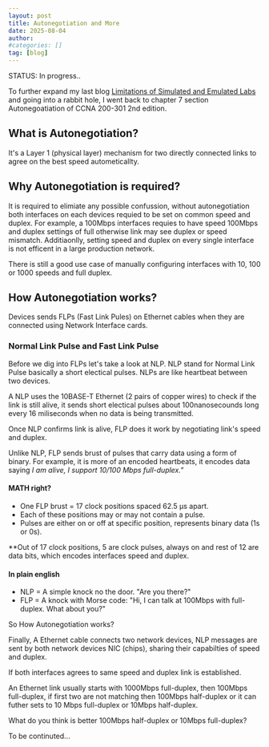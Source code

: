```yaml
---
layout: post
title: Autonegotiation and More
date: 2025-08-04
author: 
#categories: []
tag: [blog]
---
```


STATUS: In progress..

To further expand my last blog [Limitations of Simulated and Emulated Labs](https://github.com/baltejgiri/baltejgiri.github.io/blob/main/_posts/2025-08-03-limitations-of-simulated-and-emulated-labs.md) and going into a rabbit hole, I went back to chapter 7 section Autonegoatiation of CCNA 200-301 2nd edition.

## What is Autonegotiation?
It's a Layer 1 (physical layer) mechanism for two directly connected links to agree on the best speed autometicallty.

## Why Autonegotiation is required?
It is required to elimiate any possible confussion, without autonegotiation both interfaces on each devices requied to be set on common speed and duplex. For example, a 100Mbps interfaces requies to have speed 100Mbps and duplex settings of full otherwise link may see duplex or speed mismatch. Additiaonlly, setting speed and duplex on every single interface is not efficent in a large production network.

There is still a good use case of manually configuring interfaces with 10, 100 or 1000 speeds and full duplex.

## How Autonegotiation works?

Devices sends FLPs (Fast Link Pules) on Ethernet cables when they are connected using Network Interface cards.

### Normal Link Pulse and Fast Link Pulse

Before we dig into FLPs let's take a look at NLP. NLP stand for Normal Link Pulse basically a short electical pulses. NLPs are like heartbeat between two devices.

A NLP uses the 10BASE-T Ethernet (2 pairs of copper wires) to check if the link is still alive, it sends short electical pulses about 100nanosecounds long every 16 miliseconds when no data is being transmitted.

Once NLP confirms link is alive, FLP does it work by negotiating link's speed and duplex.

Unlike NLP, FLP sends brust of pulses that carry data using a form of binary. For example, it is more of an encoded heartbeats, it encodes data saying *I am alive, I support 10/100 Mbps full-duplex."*

#### MATH right?

- One FLP brust = 17 clock positions spaced 62.5 µs apart.
- Each of these positions may or may not contain a pulse.
- Pulses are either on or off at specific position, represents binary data (1s or 0s).

**Out of 17 clock positions, 5 are clock pulses, always on and rest of 12 are data bits, which encodes interfaces speed and duplex.

#### In plain english
- NLP = A simple knock no the door. "Are you there?"
- FLP = A knock with Morse code: "Hi, I can talk at 100Mbps with full-duplex. What about you?"

So How Autonegotiation works?

Finally, A Ethernet cable connects two network devices, NLP messages are sent by both network devices NIC (chips), sharing their capabilties of speed and duplex.

If both interfaces agrees to same speed and duplex link is established.

An Ethernet link usually starts with 1000Mbps full-duplex, then 100Mbps full-duplex, if first two are not matching then 100Mbps half-duplex or it can futher sets to 10 Mbps full-duplex or 10Mbps half-duplex.

What do you think is better 100Mbps half-duplex or 10Mbps full-duplex?


To be continuted...


